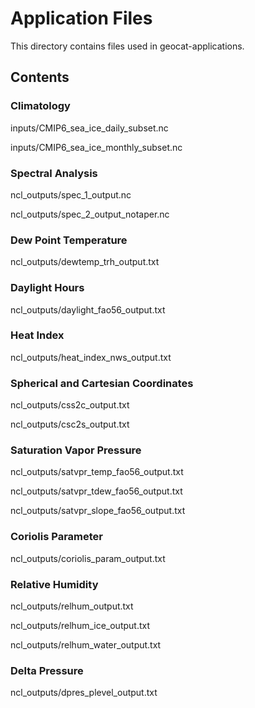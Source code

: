 # Application Files
This directory contains files used in geocat-applications.

## Contents

### Climatology
inputs/CMIP6_sea_ice_daily_subset.nc

inputs/CMIP6_sea_ice_monthly_subset.nc

### Spectral Analysis
ncl_outputs/spec_1_output.nc

ncl_outputs/spec_2_output_notaper.nc

### Dew Point Temperature

ncl_outputs/dewtemp_trh_output.txt

### Daylight Hours

ncl_outputs/daylight_fao56_output.txt

### Heat Index

ncl_outputs/heat_index_nws_output.txt

### Spherical and Cartesian Coordinates

ncl_outputs/css2c_output.txt

ncl_outputs/csc2s_output.txt

### Saturation Vapor Pressure

ncl_outputs/satvpr_temp_fao56_output.txt

ncl_outputs/satvpr_tdew_fao56_output.txt

ncl_outputs/satvpr_slope_fao56_output.txt

### Coriolis Parameter

ncl_outputs/coriolis_param_output.txt

### Relative Humidity

ncl_outputs/relhum_output.txt

ncl_outputs/relhum_ice_output.txt

ncl_outputs/relhum_water_output.txt

### Delta Pressure

ncl_outputs/dpres_plevel_output.txt

